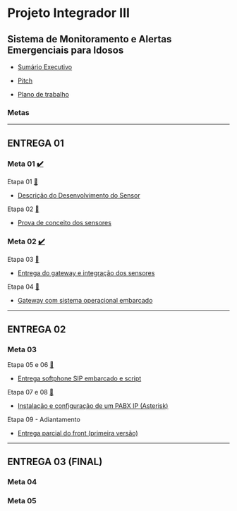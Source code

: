 # Projeto Integrador III

## Sistema de Monitoramento e Alertas Emergenciais para Idosos

- [Sumário Executivo](/modelo-sumario-executivo/outlatexdir/main.pdf)

- [Pitch](/pitch/Pitch%20PJI3.pdf)

- [Plano de trabalho](/plano-de-trabalho/modelo-PT.docx.pdf)

### Metas
----
## ENTREGA 01

### Meta 01 [:heavy_check_mark:](https://github.com/DanielValdeley/pji-III/milestone/2)

  Etapa 01 [:link:](https://github.com/DanielValdeley/pji-III/issues/2)
  - [Descrição do Desenvolvimento do Sensor](/prova-conceito-sensor/Desenvolvimento%20Sensores%20zigbee%20-%20Emergency%20Button.pdf)

  Etapa 02 [:link:](https://github.com/DanielValdeley/pji-III/issues/3)
  - [Prova de conceito dos sensores](https://github.com/DanielValdeley/pji-III/issues/3)

### Meta 02 [:heavy_check_mark:](https://github.com/DanielValdeley/pji-III/milestone/2)

  Etapa 03 [:link:](https://github.com/DanielValdeley/pji-III/issues/3)
  - [Entrega do gateway e integração dos sensores]()

  Etapa 04 [:link:](https://github.com/DanielValdeley/pji-III/issues/4)
  - [Gateway com sistema operacional embarcado]()
  
----
## ENTREGA 02
### Meta 03 [](https://github.com/DanielValdeley/pji-III/milestone/3)

  Etapa 05 e 06 [:link:](https://github.com/DanielValdeley/pji-III/issues/6)
  - [Entrega softphone SIP embarcado e script](https://github.com/DanielValdeley/pji-III/issues/6)

  Etapa 07 e 08 [:link:](https://github.com/DanielValdeley/pji-III/issues/7)
  - [Instalação e configuração de um PABX IP (Asterisk)](https://github.com/DanielValdeley/pji-III/issues/7)
  
  Etapa 09 - Adiantamento
  - [Entrega parcial do front (primeira versão)](https://github.com/DanielValdeley/pji-III/issues/8)
  
---- 
## ENTREGA 03 (FINAL)

### Meta 04 []()
### Meta 05 []()
